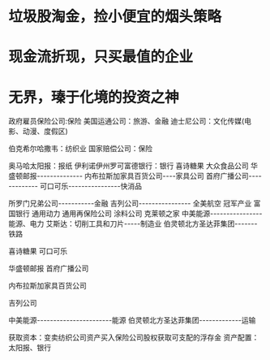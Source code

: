 # 垃圾股淘金，捡小便宜的烟头策略

# 现金流折现，只买最值的企业
# 无界，瑧于化境的投资之神

政府雇员保险公司:保险
美国运通公司：旅游、金融
迪士尼公司：文化传媒(电影、动漫、度假区)

伯克希尔哈撒韦：纺织业
国家赔偿公司：保险

奥马哈太阳报：报纸
伊利诺伊州罗可富德银行：银行
喜诗糖果
大众食品公司
华盛顿邮报--------------
内布拉斯加家具百货公司----家具公司
首府广播公司-------------
可口可乐----------------快消品

所罗门兄弟公司-----------金融
吉列公司----------------
全美航空
冠军产业
富国银行
通用动力
通用再保险公司
涂料公司
克莱顿之家
中美能源----------------能源、电力
艾斯达：切削工具和刀片-----制造业
伯灵顿北方圣达菲集团-------铁路

喜诗糖果
可口可乐

华盛顿邮报
首府广播公司

内布拉斯加家具百货公司

吉列公司

中美能源-----------------------能源
伯灵顿北方圣达菲集团-------------运输

获取资本：变卖纺织公司资产买入保险公司股权获取可支配的浮存金
资产配置：太阳报、银行